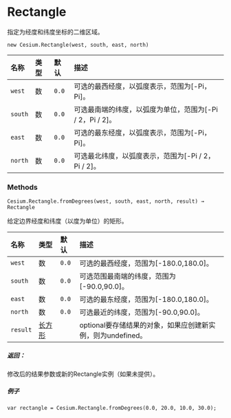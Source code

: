 # Rectangle

指定为经度和纬度坐标的二维区域。

```
new Cesium.Rectangle(west, south, east, north)
```

| 名称 | 类型 | 默认 | 描述 |
| :--- | :--- | :--- | :--- |
| `west` | 数 | `0.0` | 可选的最西经度，以弧度表示，范围为\[-Pi，Pi\]。 |
| `south` | 数 | `0.0` | 可选最南端的纬度，以弧度为单位，范围为\[-Pi / 2，Pi / 2\]。 |
| `east` | 数 | `0.0` | 可选的最东经度，以弧度表示，范围为\[-Pi，Pi\]。 |
| `north` | 数 | `0.0` | 可选最北纬度，以弧度表示，范围为\[-Pi / 2，Pi / 2\]。 |

### Methods

```
Cesium.Rectangle.fromDegrees(west, south, east, north, result) → Rectangle
```

给定边界经度和纬度（以度为单位）的矩形。

| 名称 | 类型 | 默认 | 描述 |
| :--- | :--- | :--- | :--- |
| `west` | 数 | `0.0` | 可选的最西经度，范围为\[-180.0,180.0\]。 |
| `south` | 数 | `0.0` | 可选范围最南端的纬度，范围为\[-90.0,90.0\]。 |
| `east` | 数 | `0.0` | 可选的最东经度，范围为\[-180.0,180.0\]。 |
| `north` | 数 | `0.0` | 可选最近的纬度，范围为\[-90.0,90.0\]。 |
| `result` | [长方形](https://cesiumjs.org/Cesium/Build/Documentation/Rectangle.html) |  | optional要存储结果的对象，如果应创建新实例，则为undefined。 |

##### 返回：

修改后的结果参数或新的Rectangle实例（如果未提供）。

##### 例子

```
var rectangle = Cesium.Rectangle.fromDegrees(0.0, 20.0, 10.0, 30.0);
```



